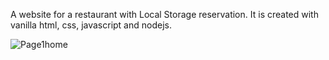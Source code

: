 A website for a restaurant with Local Storage reservation. It is created with vanilla html, css, javascript and nodejs. 


![Page1home](https://user-images.githubusercontent.com/62445195/105993933-a04ee380-60af-11eb-8b0f-4679655711aa.png)
